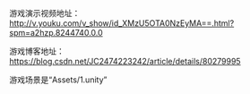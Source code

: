 游戏演示视频地址：http://v.youku.com/v_show/id_XMzU5OTA0NzEyMA==.html?spm=a2hzp.8244740.0.0

游戏博客地址：https://blog.csdn.net/JC2474223242/article/details/80279995

游戏场景是“Assets/1.unity”